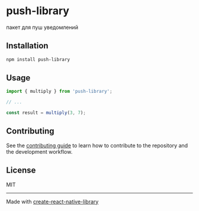 # push-library

пакет для пуш уведомлений

## Installation

```sh
npm install push-library
```

## Usage


```js
import { multiply } from 'push-library';

// ...

const result = multiply(3, 7);
```


## Contributing

See the [contributing guide](CONTRIBUTING.md) to learn how to contribute to the repository and the development workflow.

## License

MIT

---

Made with [create-react-native-library](https://github.com/callstack/react-native-builder-bob)
